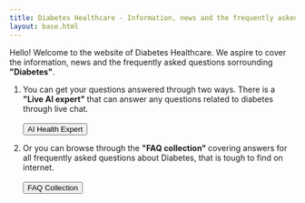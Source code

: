 ```yaml
---
title: Diabetes Healthcare - Information, news and the frequently asked questions sorrounding Diabetes
layout: base.html 
---
```

Hello! Welcome to the website of Diabetes Healthcare. We aspire to cover the information, news and the frequently asked questions sorrounding <strong>"Diabetes"</strong>.

1. You can get your questions answered through two ways. There is a <strong> "Live AI expert" </strong> that can answer any questions related to diabetes through live chat. <br/> <br/>
<a href= https://app.diabetes-healthcare.in><button class="button-28" role="button">AI Health Expert</button></a>

2. Or you can browse through the <strong> "FAQ collection" </strong> covering answers for all frequently asked questions about Diabetes, that is tough to find on internet. <br/> <br/>
<a href="/blog"> <button class="button-28" role="button">  FAQ Collection </button> </a> 
